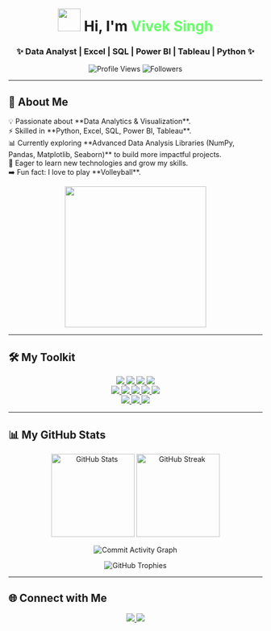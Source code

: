 <h1 align="center">
  <img src="https://media.giphy.com/media/hvRJp0pA71I0t4I51J/giphy.gif" width="45px"> Hi, I'm <span style="color:#66ff66; font-weight: bold;">Vivek Singh</span>
</h1>

<h3 align="center">✨ Data Analyst | Excel | SQL | Power BI | Tableau | Python ✨</h3>

<p align="center">
  <img src="https://komarev.com/ghpvc/?username=viveksingh052&label=Profile%20Views&color=66ff66&style=flat" alt="Profile Views" />
  <img src="https://img.shields.io/github/followers/viveksingh052?label=Followers&style=social" alt="Followers" />
</p>

---

## 🎯 About Me

<p align="left">
  💡 Passionate about **Data Analytics & Visualization**.<br>
  ⚡ Skilled in **Python, Excel, SQL, Power BI, Tableau**.<br>
  📊 Currently exploring **Advanced Data Analysis Libraries (NumPy, Pandas, Matplotlib, Seaborn)** to build more impactful projects.<br>
  🌱 Eager to learn new technologies and grow my skills.<br>
  ➡️ Fun fact: I love to play **Volleyball**.
</p>

<p align="center">
  <img src="https://raw.githubusercontent.com/rahulbanerjee26/githubProfileReadmeGenerator/main/gifs/data.gif" width="280"/>
</p>

---

## 🛠 My Toolkit

<p align="center">
  <a href="https://www.microsoft.com/en-us/microsoft-365/excel" target="_blank">
    <img src="https://img.shields.io/badge/Excel-217346?style=for-the-badge&logo=microsoft-excel&logoColor=white"/>
  </a>
  <a href="https://www.mysql.com/" target="_blank">
    <img src="https://img.shields.io/badge/MySQL-4479A1?style=for-the-badge&logo=mysql&logoColor=white"/>
  </a>
  <a href="https://powerbi.microsoft.com/" target="_blank">
    <img src="https://img.shields.io/badge/Power_BI-F2C811?style=for-the-badge&logo=powerbi&logoColor=black"/>
  </a>
  <a href="https://www.tableau.com/" target="_blank">
    <img src="https://img.shields.io/badge/Tableau-E97627?style=for-the-badge&logo=tableau&logoColor=white"/>
  </a>
  <br/>
  <a href="https://www.python.org/" target="_blank">
    <img src="https://img.shields.io/badge/Python-3776AB?style=for-the-badge&logo=python&logoColor=white"/>
  </a>
  <a href="https://numpy.org/" target="_blank">
    <img src="https://img.shields.io/badge/NumPy-013243?style=for-the-badge&logo=numpy&logoColor=white"/>
  </a>
  <a href="https://pandas.pydata.org/" target="_blank">
    <img src="https://img.shields.io/badge/Pandas-150458?style=for-the-badge&logo=pandas&logoColor=white"/>
  </a>
  <a href="https://matplotlib.org/" target="_blank">
    <img src="https://img.shields.io/badge/Matplotlib-003B57?style=for-the-badge&logo=plotly&logoColor=white"/>
  </a>
  <a href="https://seaborn.pydata.org/" target="_blank">
    <img src="https://img.shields.io/badge/Seaborn-0F52BA?style=for-the-badge&logo=python&logoColor=white"/>
  </a>
  <br/>
  <a href="https://code.visualstudio.com/" target="_blank">
    <img src="https://img.shields.io/badge/VSCode-007ACC?style=for-the-badge&logo=visualstudiocode&logoColor=white"/>
  </a>
  <a href="https://jupyter.org/" target="_blank">
    <img src="https://img.shields.io/badge/Jupyter-F37626?style=for-the-badge&logo=jupyter&logoColor=white"/>
  </a>
  <a href="https://aws.amazon.com/" target="_blank">
    <img src="https://img.shields.io/badge/AWS-FF9900?style=for-the-badge&logo=amazonaws&logoColor=white"/>
  </a>
</p>

---

## 📊 My GitHub Stats

<p align="center">
  <img src="https://github-readme-stats.vercel.app/api?username=viveksingh052&show_icons=true&theme=dark&hide_border=true" height="165" alt="GitHub Stats"/>
  <img src="https://github-readme-streak-stats.herokuapp.com/?user=viveksingh052&theme=dark&hide_border=true" height="165" alt="GitHub Streak"/>
</p>

<p align="center">
  <img src="https://github-readme-activity-graph.vercel.app/graph?username=viveksingh052&custom_title=✨%20Commit%20Activity%20✨&hide=issues,prs&area=true&line=66ff66&point=ffffff&title_color=66ff66&color=66ff66&bg_color=191919&y_axis_label=Commits%20Count" alt="Commit Activity Graph"/>
</p>

<p align="center">
  <img src="https://github-profile-trophy.vercel.app/?username=viveksingh052&theme=dracula&no-frame=true&margin-w=10&row=1" alt="GitHub Trophies"/>
</p>

---

## 🌐 Connect with Me

<p align="center">
  <a href="https://www.linkedin.com/in/viveksingh52/" target="_blank">
    <img src="https://img.shields.io/badge/LinkedIn-0077B5?style=for-the-badge&logo=linkedin&logoColor=white"/>
  </a>
  <a href="mailto:vivekvs2927@gmail.com" target="_blank">
    <img src="https://img.shields.io/badge/Gmail-D14836?style=for-the-badge&logo=gmail&logoColor=white"/>
  </a>
</p>
